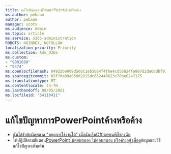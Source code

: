 ```yaml
---
title: แก้ไขปัญหาการPowerPointค้างหรือค้าง
ms.author: pebaum
author: pebaum
manager: scotv
ms.audience: Admin
ms.topic: article
ms.service: o365-administration
ROBOTS: NOINDEX, NOFOLLOW
localization_priority: Priority
ms.collection: Adm_O365
ms.custom:
- "9001698"
- "5474"
ms.openlocfilehash: 04922be009d5ddc1eb5084f4f6e4cd56024fa987d2da6ddbf9115aecfa5fd9e0
ms.sourcegitcommit: b5f7da89a650d2915dc652449623c78be6247175
ms.translationtype: MT
ms.contentlocale: th-TH
ms.lasthandoff: 08/05/2021
ms.locfileid: "54110411"
---
```

# <a name="resolve-powerpoint-hangs-or-freezes"></a>แก้ไขปัญหาการPowerPointค้างหรือค้าง

- [ฉันได้รับข้อผิดพลาด "หยุดการใช้งานได้" เมื่อฉันเริ่มOfficeบนพีซีของฉัน](https://support.office.com/article/i-get-a-stopped-working-error-when-i-start-office-applications-on-my-pc-52bd7985-4e99-4a35-84c8-2d9b8301a2fa)
- ให้ปฏิบัติตามขั้นตอน[PowerPointไม่ตอบสนอง ไม่ตอบสนอง หรือค้างอยู่ เพื่อดู](https://support.office.com/article/PowerPoint-isn-t-responding-hangs-or-freezes-652ede6e-e3d2-449a-a07f-8c800dfb948d)ข้อมูลและวิธีแก้ไขปัญหาเพิ่มเติม
